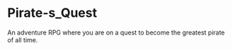 # Pirate-s_Quest
An adventure RPG where you are on a quest to become the greatest pirate of all time.
